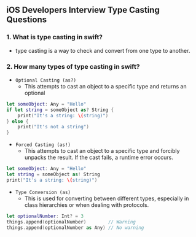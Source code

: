 ## iOS Developers Interview Type Casting Questions

### 1. What is type casting in swift?
  - type casting is a way to check and convert from one type to another.

### 2. How many types of  type casting in swift?

- `Optional Casting (as?)`
     - This attempts to cast an object to a specific type and returns an optional

```swift
let someObject: Any = "Hello"
if let string = someObject as? String {
    print("It's a string: \(string)")
} else {
    print("It's not a string")
}
```

- `Forced Casting (as!)`
     - This attempts to cast an object to a specific type and forcibly unpacks the result. If the cast fails, a runtime error occurs.
       
```swift
let someObject: Any = "Hello"
let string = someObject as! String
print("It's a string: \(string)")
```
       
- `Type Conversion (as)`
     - This is used for converting between different types, especially in class hierarchies or when dealing with protocols.

```swift
let optionalNumber: Int? = 3
things.append(optionalNumber)        // Warning
things.append(optionalNumber as Any) // No warning
```
